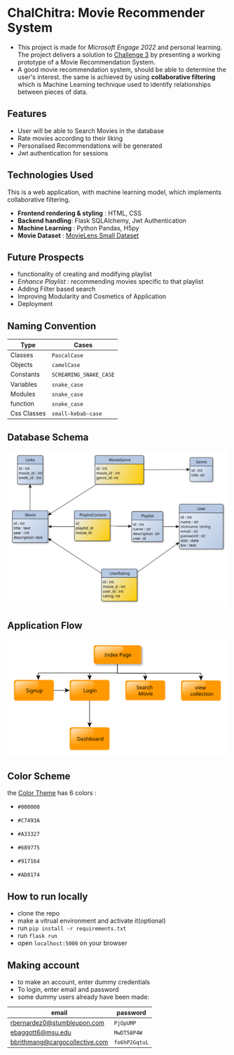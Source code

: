 # **ChalChitra: Movie Recommender System** 
- This project is made for *Microsoft Engage 2022* and personal learning. The project delivers a solution to [Challenge 3](https://acehacker.com/microsoft/engage2022/#challenges) by presenting a working prototype of a Movie Recommendation System.  
- A good movie recommendation system, should be able to determine the user's interest. the same is achieved by using **collaborative filtering** which is Machine Learning technique used to identify relationships between pieces of data.  

## Features
- User will be able to Search Movies in the database
- Rate movies according to their liking
- Personalised Recommendations will be generated
- Jwt authentication for sessions

## Technologies Used 
This is a web application, with machine learning model, which implements collaborative filtering. 
- **Frontend rendering & styling** : HTML, CSS
- **Backend handling**: Flask SQLAlchemy, Jwt Authentication
- **Machine Learning** : Python Pandas, H5py
- **Movie Dataset** : [MovieLens Small Dataset](https://www.kaggle.com/datasets/shubhammehta21/movie-lens-small-latest-dataset)

## Future Prospects
- functionality of creating and modifying playlist
- *Enhance Playlist* : recommending movies specific to that playlist
- Adding Filter based search
- Improving Modularity and Cosmetics of Application
- Deployment

## Naming Convention
| Type | Cases |
|------|-------|
| Classes | `PascalCase` |
| Objects | `camelCase` |
| Constants | `SCREAMING_SNAKE_CASE` |
| Variables | `snake_case` |
| Modules | `snake_case` |
| function | `snake_case` |
| Css Classes | `small-kebab-case` |

## Database Schema
![](database_schema/database_schema.svg)

## Application Flow
![](database_schema/application_flow.svg)

## Color Scheme

the [Color Theme](https://visme.co/blog/wp-content/uploads/2016/09/website6.jpg) has 6 colors :  

- `#000000`

- `#C7493A`

- `#A33327`

- `#689775`

- `#917164`

- `#AD8174`

## How to run locally 
- clone the repo
- make a vitrual environment and activate it(optional)
- run `pip install -r requirements.txt`
- run `flask run`
- open `localhost:5000` on your browser

## Making account
- to make an account, enter dummy credentials
- To login, enter email and password
- some dummy users already have been made:

|email | password |
|------|-------|
| rbernardez0@stumbleupon.com | `PjOpUMP` |
| ebaggott6@msu.edu | `MwDT58P4W` |
| bbrithmang@cargocollective.com | `fo6hP2GqtuL` |

